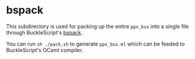 # bspack

This subdirectory is used for packing up the entire `ppx_bsx` into a single file through BuckleScript's [bspack](https://github.com/bloomberg/bucklescript/blob/master/jscomp/core/bspack_main.ml).

You can run `sh ./pack.sh` to generate `ppx_bsx.ml` which can be feeded to BuckleScript's OCaml compiler.
